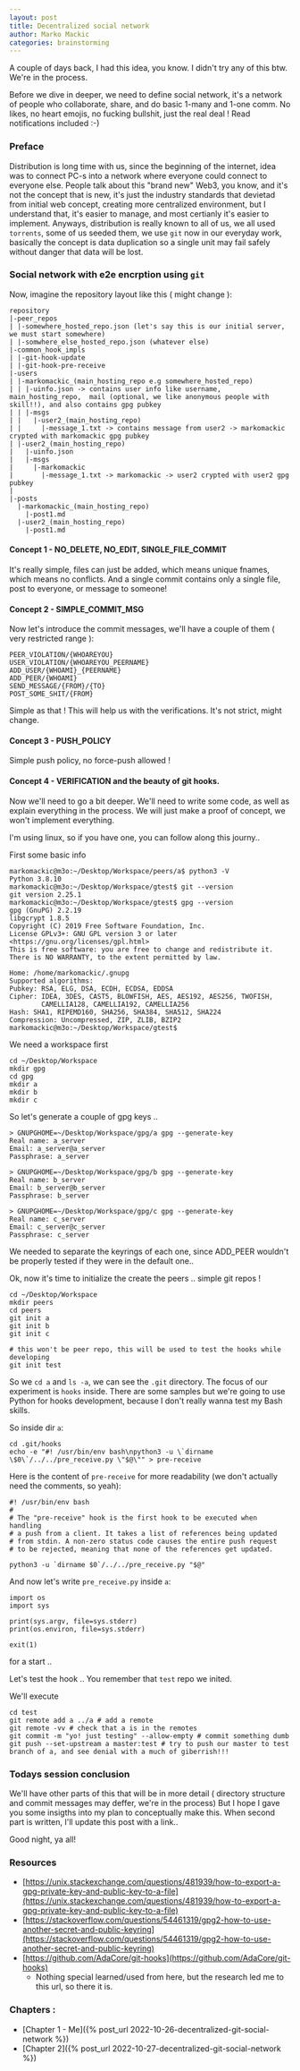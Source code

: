 ```yaml
---
layout: post
title: Decentralized social network
author: Marko Mackic
categories: brainstorming
---
```


A couple of days back, I had this idea, you know. I didn't try any of this btw. We're in the process.

Before we dive in deeper, we need to define social network, it's a network of people 
who collaborate, share, and do basic 1-many and 1-one comm. No likes, no heart emojis,
no fucking bullshit, just the real deal ! Read notifications included :-)

### Preface 

Distribution is long time with us, since the beginning of the internet, idea was to connect PC-s 
into a network where everyone could connect to everyone else. 
People talk about this "brand new" Web3, you know, and it's not the concept that is new, it's 
just the industry standards that devietad from initial web concept, creating more centralized
environment, but I understand that, it's easier to manage, and most certianly it's easier to
implement. Anyways, distribution is really known to all of us, we all used `torrents`, some of
us seeded them, we use `git` now in our everyday work, basically the concept is data duplication
so a single unit may fail safely without danger that data will be lost.

### Social network with e2e encrption using `git`

Now, imagine the repository layout like this ( might change ):

```
repository
|-peer_repos
| |-somewhere_hosted_repo.json (let's say this is our initial server, we must start somewhere)
| |-somwhere_else_hosted_repo.json (whatever else)
|-common_hook_impls
| |-git-hook-update
| |-git-hook-pre-receive 
|-users
| |-markomackic_(main_hosting_repo e.g somewhere_hosted_repo)
| | |-uinfo.json -> contains user info like username, main_hosting_repo,  mail (optional, we like anonymous people with skill!!), and also contains gpg pubkey
| | |-msgs
| |   |-user2_(main_hosting_repo)
| |     |-message_1.txt -> contains message from user2 -> markomackic crypted with markomackic gpg pubkey
| |-user2_(main_hosting_repo)
|   |-uinfo.json
|   |-msgs
|     |-markomackic
|       |-message_1.txt -> markomackic -> user2 crypted with user2 gpg pubkey
|
|-posts
  |-markomackic_(main_hosting_repo)
    |-post1.md 
  |-user2_(main_hosting_repo)
    |-post1.md

```


#### Concept 1 - NO_DELETE, NO_EDIT, SINGLE_FILE_COMMIT

It's really simple, files can just be added, which means unique fnames, which means no conflicts.
And a single commit contains only a single file, post to everyone, or message to someone!



#### Concept 2 - SIMPLE_COMMIT_MSG

Now let's introduce the commit messages, we'll have a couple of them ( very restricted range ): 

```
PEER_VIOLATION/{WHOAREYOU}
USER_VIOLATION/{WHOAREYOU_PEERNAME}
ADD_USER/{WHOAMI}_{PEERNAME}
ADD_PEER/{WHOAMI}
SEND_MESSAGE/{FROM}/{TO}
POST_SOME_SHIT/{FROM}
```

Simple as that ! This will help us with the verifications. It's not strict, might change.

#### Concept 3 - PUSH_POLICY

Simple push policy, no force-push allowed !

#### Concept 4 - VERIFICATION and the beauty of git hooks.

Now we'll need to go a bit deeper. We'll need to write some code, as well as explain everything in the process.
We will just make a proof of concept, we won't implement everything.

I'm using linux, so if you have one, you can follow along this journy.. 

First some basic info 

```
markomackic@m3o:~/Desktop/Workspace/peers/a$ python3 -V
Python 3.8.10
markomackic@m3o:~/Desktop/Workspace/gtest$ git --version
git version 2.25.1
markomackic@m3o:~/Desktop/Workspace/gtest$ gpg --version
gpg (GnuPG) 2.2.19
libgcrypt 1.8.5
Copyright (C) 2019 Free Software Foundation, Inc.
License GPLv3+: GNU GPL version 3 or later <https://gnu.org/licenses/gpl.html>
This is free software: you are free to change and redistribute it.
There is NO WARRANTY, to the extent permitted by law.

Home: /home/markomackic/.gnupg
Supported algorithms:
Pubkey: RSA, ELG, DSA, ECDH, ECDSA, EDDSA
Cipher: IDEA, 3DES, CAST5, BLOWFISH, AES, AES192, AES256, TWOFISH,
        CAMELLIA128, CAMELLIA192, CAMELLIA256
Hash: SHA1, RIPEMD160, SHA256, SHA384, SHA512, SHA224
Compression: Uncompressed, ZIP, ZLIB, BZIP2
markomackic@m3o:~/Desktop/Workspace/gtest$ 
```

We need a workspace first  

```
cd ~/Desktop/Workspace
mkdir gpg
cd gpg 
mkdir a
mkdir b
mkdir c
```

So let's generate a couple of gpg keys .. 

```
> GNUPGHOME=~/Desktop/Workspace/gpg/a gpg --generate-key
Real name: a_server
Email: a_server@a_server
Passphrase: a_server

> GNUPGHOME=~/Desktop/Workspace/gpg/b gpg --generate-key
Real name: b_server
Email: b_server@b_server
Passphrase: b_server

> GNUPGHOME=~/Desktop/Workspace/gpg/c gpg --generate-key
Real name: c_server
Email: c_server@c_server
Passphrase: c_server
```

We needed to separate the keyrings of each one, since ADD_PEER wouldn't be properly tested if they were in the default one.. 

Ok, now it's time to initialize the create the peers .. simple git repos !

```
cd ~/Desktop/Workspace
mkdir peers
cd peers
git init a 
git init b
git init c

# this won't be peer repo, this will be used to test the hooks while developing 
git init test
```

So we `cd a` and `ls -a`, we can see the `.git` directory. The focus of our experiment is `hooks` inside.
There are some samples but we're going to use Python for hooks development, because I don't really wanna
test my Bash skills.

So inside dir `a`:

```
cd .git/hooks
echo -e "#! /usr/bin/env bash\npython3 -u \`dirname \$0\`/../../pre_receive.py \"$@\"" > pre-receive
```

Here is the content of `pre-receive` for more readability (we don't actually need the comments, so yeah): 
```
#! /usr/bin/env bash
#
# The "pre-receive" hook is the first hook to be executed when handling
# a push from a client. It takes a list of references being updated
# from stdin. A non-zero status code causes the entire push request
# to be rejected, meaning that none of the references get updated.

python3 -u `dirname $0`/../../pre_receive.py "$@"
```

And now let's write `pre_receive.py` inside `a`:

```
import os
import sys

print(sys.argv, file=sys.stderr)
print(os.environ, file=sys.stderr)

exit(1)
```

for a start ..

Let's test the hook ..  You remember that `test` repo we inited.

We'll execute 

```
cd test 
git remote add a ../a # add a remote
git remote -vv # check that a is in the remotes
git commit -m "yo! just testing" --allow-empty # commit something dumb
git push --set-upstream a master:test # try to push our master to test branch of a, and see denial with a much of giberrish!!!
```


### Todays session conclusion 

We'll have other parts of this that will be in more detail ( directory structure and commit messages may deffer, we're in the process)
But I hope I gave you some insigths into my plan to conceptually make this. 
When second part is written, I'll update this post with a link.. 

Good night, ya all!


### Resources 

* [https://unix.stackexchange.com/questions/481939/how-to-export-a-gpg-private-key-and-public-key-to-a-file](https://unix.stackexchange.com/questions/481939/how-to-export-a-gpg-private-key-and-public-key-to-a-file)
* [https://stackoverflow.com/questions/54461319/gpg2-how-to-use-another-secret-and-public-keyring](https://stackoverflow.com/questions/54461319/gpg2-how-to-use-another-secret-and-public-keyring)
* [https://github.com/AdaCore/git-hooks](https://github.com/AdaCore/git-hooks)
  * Nothing special learned/used from here, but the research led me to this url, so there it is.  

### Chapters : 

* [Chapter 1 - Me]({% post_url 2022-10-26-decentralized-git-social-network %})
* [Chapter 2]({% post_url 2022-10-27-decentralized-git-social-network %})